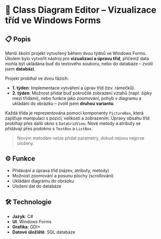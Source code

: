 # 📝 Class Diagram Editor – Vizualizace tříd ve Windows Forms

## 📋 Popis

Menší školní projekt vytvořený během dvou týdnů ve Windows Forms. Úkolem bylo vytvořit nástroj pro **vizualizaci a úpravu tříd**, přičemž data mohla být ukládána buď do textového souboru, nebo do databáze – zvolil jsem **databázi**.

Projekt probíhal ve dvou fázích:

- **1. týden**: Implementace vytváření a úprav tříd (tzv. rámečků).
- **2. týden**: Možnost přidat buď pokročilé zobrazení vztahů (např. šipky mezi třídami), nebo funkce jako zoomování, pohyb v diagramu a ukládání do obrázku – zvolil jsem **druhou variantu**.

Každá třída je reprezentována pomocí komponenty `PictureBox`, která zajišťuje manipulaci s pozicí, velikostí a zobrazením. Úpravy obsahu tříd probíhají přes další okno s `DataGridView`. Nové metody a atributy se přidávají přes podokno s `TextBox` a `ListBox`.

> Novým metodám nelze přidat parametry, dokud nejsou nejprve uloženy.

## ⚙️ Funkce

- Přidávání a úprava tříd (název, atributy, metody)
- Možnost zoomování a posunu plochy (scrollování)
- Ukládání diagramu do obrázku
- Uložení dat do databáze

## 🛠️ Technologie

- **Jazyk**: C#
- **UI**: Windows Forms
- **Grafika**: GDI+
- **Datové úložiště**: SQL databáze

